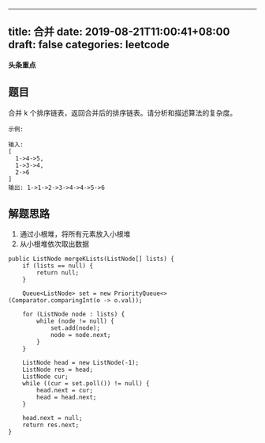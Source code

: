 
---
title: 合并
date: 2019-08-21T11:00:41+08:00
draft: false
categories: leetcode
---


**头条重点**

## 题目

合并 k 个排序链表，返回合并后的排序链表。请分析和描述算法的复杂度。

```
示例:

输入:
[
  1->4->5,
  1->3->4,
  2->6
]
输出: 1->1->2->3->4->4->5->6
```

## 解题思路

  1. 通过小根堆，将所有元素放入小根堆
  2. 从小根堆依次取出数据

```
public ListNode mergeKLists(ListNode[] lists) {
    if (lists == null) {
        return null;
    }

    Queue<ListNode> set = new PriorityQueue<>(Comparator.comparingInt(o -> o.val));

    for (ListNode node : lists) {
        while (node != null) {
            set.add(node);
            node = node.next;
        }
    }

    ListNode head = new ListNode(-1);
    ListNode res = head;
    ListNode cur;
    while ((cur = set.poll()) != null) {
        head.next = cur;
        head = head.next;
    }

    head.next = null;
    return res.next;
}
```
